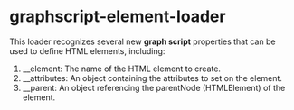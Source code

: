 # graphscript-element-loader
This loader recognizes several new **graph script** properties that can be used to define HTML elements, including:
1. __element: The name of the HTML element to create.
2. __attributes: An object containing the attributes to set on the element.
2. __parent: An object referencing the parentNode (HTMLElement) of the element.